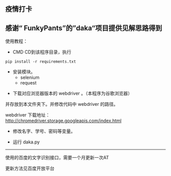 疫情打卡  
---
感谢“ FunkyPants”的”daka“项目提供见解思路得到
---


使用教程：
 - CMD CD到该程序目录，执行 

  ```
  pip install -r requirements.txt
  ```

* 安装模块。
  * selenium 
  * request 

 - 下载对应浏览器版本的 webdriver 。（本程序为谷歌浏览器）
 
并存放到本文件夹下。并修改代码中 webdriver 的路径。
 
 webdriver 下载地址：http://chromedriver.storage.googleapis.com/index.html
 
 - 修改名字、学号、密码等变量。

 - 运行 daka.py 

---

使用的百度的文字识别接口，需要一个月更新一次AT

更新方法见百度开放平台




